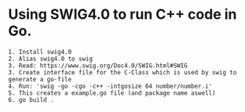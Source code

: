 # Using SWIG4.0 to run C++ code in Go.
    1. Install swig4.0
    2. Alias swig4.0 to swig
    3. Read: https://www.swig.org/Doc4.0/SWIG.html#SWIG
    3. Create interface file for the C-Class which is used by swig to generate a go-file
    4. Run: 'swig -go -cgo -c++ -intgosize 64 number/number.i'
    5. This creates a example.go file (and package name aswell)
    6. go build . 
